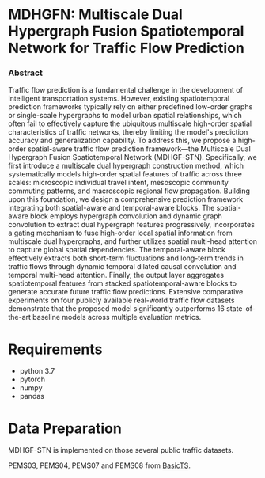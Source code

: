 # MDHGFN: Multiscale Dual Hypergraph Fusion Spatiotemporal Network for Traffic Flow Prediction
### Abstract

Traffic flow prediction is a fundamental challenge in the development of intelligent transportation systems. However, existing spatiotemporal prediction frameworks typically rely on either predefined low-order graphs or single-scale hypergraphs to model urban spatial relationships, which often fail to effectively capture the ubiquitous multiscale high-order spatial characteristics of traffic networks, thereby limiting the model's prediction accuracy and generalization capability. To address this, we propose a high-order spatial-aware traffic flow prediction framework—the Multiscale Dual Hypergraph Fusion Spatiotemporal Network (MDHGF-STN). Specifically, we first introduce a multiscale dual hypergraph construction method, which systematically models high-order spatial features of traffic across three scales: microscopic individual travel intent, mesoscopic community commuting patterns, and macroscopic regional flow propagation. Building upon this foundation, we design a comprehensive prediction framework integrating both spatial-aware and temporal-aware blocks. The spatial-aware block employs hypergraph convolution and dynamic graph convolution to extract dual hypergraph features progressively, incorporates a gating mechanism to fuse high-order local spatial information from multiscale dual hypergraphs, and further utilizes spatial multi-head attention to capture global spatial dependencies. The temporal-aware block effectively extracts both short-term fluctuations and long-term trends in traffic flows through dynamic temporal dilated causal convolution and temporal multi-head attention. Finally, the output layer aggregates spatiotemporal features from stacked spatiotemporal-aware blocks to generate accurate future traffic flow predictions. Extensive comparative experiments on four publicly available real-world traffic flow datasets demonstrate that the proposed model significantly outperforms 16 state-of-the-art baseline models across multiple evaluation metrics.
# Requirements
- python 3.7
- pytorch
- numpy
- pandas

# Data Preparation
MDHGF-STN is implemented on those several public traffic datasets.

PEMS03, PEMS04, PEMS07 and PEMS08 from [BasicTS](https://github.com/GestaltCogTeam/BasicTS).
